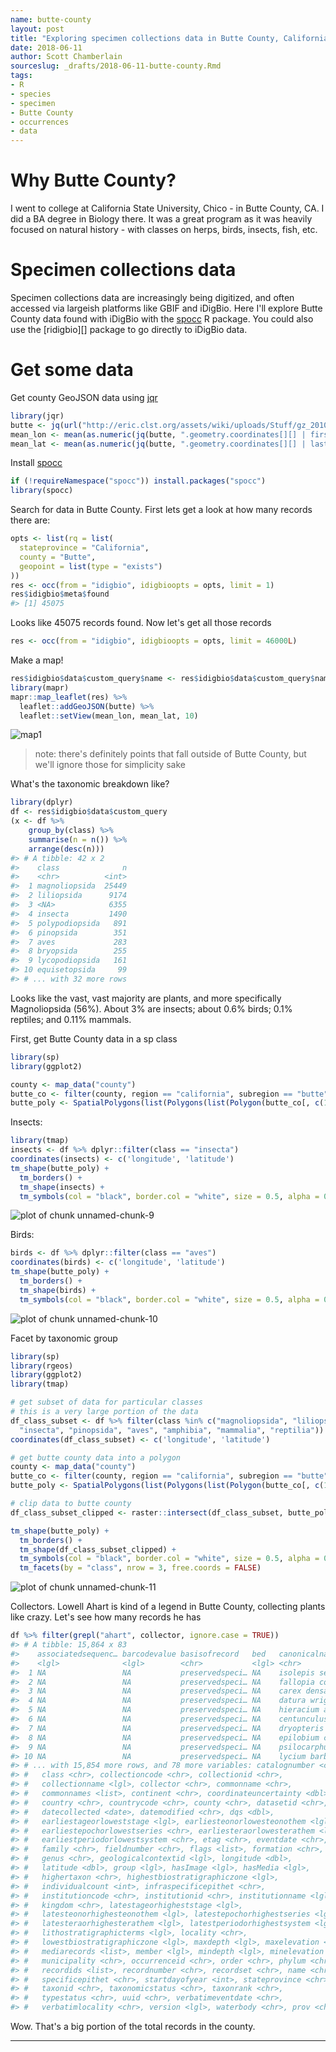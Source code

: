 ```yaml
---
name: butte-county
layout: post
title: "Exploring specimen collections data in Butte County, California"
date: 2018-06-11
author: Scott Chamberlain
sourceslug: _drafts/2018-06-11-butte-county.Rmd
tags:
- R
- species
- specimen
- Butte County
- occurrences
- data
---
```





# Why Butte County?

I went to college at California State University, Chico - in Butte County, CA. I did a BA degree in Biology there. It was a great program as it was heavily focused on natural history - with classes on herps, birds, insects, fish, etc. 

# Specimen collections data

Specimen collections data are increasingly being digitized, and often accessed via largeish platforms like GBIF and iDigBio. Here I'll explore Butte County data found with iDigBio with the [spocc][] R package. You could also use the [ridigbio][] package to go directly to iDigBio data. 

# Get some data

Get county GeoJSON data using [jqr][]


```r
library(jqr)
butte <- jq(url("http://eric.clst.org/assets/wiki/uploads/Stuff/gz_2010_us_050_00_5m.json"), '.features[] | select(.properties.NAME == "Butte" and .properties.STATE == "06")')
mean_lon <- mean(as.numeric(jq(butte, ".geometry.coordinates[][] | first")))
mean_lat <- mean(as.numeric(jq(butte, ".geometry.coordinates[][] | last")))
```

Install [spocc][]


```r
if (!requireNamespace("spocc")) install.packages("spocc")
library(spocc)
```

Search for data in Butte County. First lets get a look at how many records there are:


```r
opts <- list(rq = list(
  stateprovince = "California",
  county = "Butte",
  geopoint = list(type = "exists")
))
res <- occ(from = "idigbio", idigbioopts = opts, limit = 1)
res$idigbio$meta$found
#> [1] 45075
```

Looks like 45075 records found. Now let's get all those records


```r
res <- occ(from = "idigbio", idigbioopts = opts, limit = 46000L)
```

Make a map!


```r
res$idigbio$data$custom_query$name <- res$idigbio$data$custom_query$name[1]
library(mapr)
mapr::map_leaflet(res) %>% 
  leaflet::addGeoJSON(butte) %>% 
  leaflet::setView(mean_lon, mean_lat, 10)
```

![map1](/public/img/2018-06-12-butte-county/map1.png)

> note: there's definitely points that fall outside of Butte County, but we'll ignore those for simplicity sake

What's the taxonomic breakdown like?  


```r
library(dplyr)
df <- res$idigbio$data$custom_query
(x <- df %>% 
    group_by(class) %>% 
    summarise(n = n()) %>% 
    arrange(desc(n)))
#> # A tibble: 42 x 2
#>    class              n
#>    <chr>          <int>
#>  1 magnoliopsida  25449
#>  2 liliopsida      9174
#>  3 <NA>            6355
#>  4 insecta         1490
#>  5 polypodiopsida   891
#>  6 pinopsida        351
#>  7 aves             283
#>  8 bryopsida        255
#>  9 lycopodiopsida   161
#> 10 equisetopsida     99
#> # ... with 32 more rows
```

Looks like the vast, vast majority are plants, and more specifically Magnoliopsida (56%). About 3% are insects; about 0.6% birds; 0.1% reptiles; and 0.11% mammals. 

First, get Butte County data in a sp class


```r
library(sp)
library(ggplot2)

county <- map_data("county")
butte_co <- filter(county, region == "california", subregion == "butte")
butte_poly <- SpatialPolygons(list(Polygons(list(Polygon(butte_co[, c(1,2)])), ID=1)))
```

Insects:


```r
library(tmap)
insects <- df %>% dplyr::filter(class == "insecta")
coordinates(insects) <- c('longitude', 'latitude')
tm_shape(butte_poly) + 
  tm_borders() + 
  tm_shape(insects) + 
  tm_symbols(col = "black", border.col = "white", size = 0.5, alpha = 0.5)
```

![plot of chunk unnamed-chunk-9](figure/unnamed-chunk-9-1.png)

Birds:


```r
birds <- df %>% dplyr::filter(class == "aves")
coordinates(birds) <- c('longitude', 'latitude')
tm_shape(butte_poly) + 
  tm_borders() + 
  tm_shape(birds) + 
  tm_symbols(col = "black", border.col = "white", size = 0.5, alpha = 0.5)
```

![plot of chunk unnamed-chunk-10](figure/unnamed-chunk-10-1.png)

Facet by taxonomic group


```r
library(sp)
library(rgeos)
library(ggplot2)
library(tmap)

# get subset of data for particular classes
# this is a very large portion of the data
df_class_subset <- df %>% filter(class %in% c("magnoliopsida", "liliopsida", NA, 
  "insecta", "pinopsida", "aves", "amphibia", "mammalia", "reptilia"))
coordinates(df_class_subset) <- c('longitude', 'latitude')

# get butte county data into a polygon
county <- map_data("county")
butte_co <- filter(county, region == "california", subregion == "butte")
butte_poly <- SpatialPolygons(list(Polygons(list(Polygon(butte_co[, c(1,2)])), ID=1)))

# clip data to butte county
df_class_subset_clipped <- raster::intersect(df_class_subset, butte_poly)

tm_shape(butte_poly) + 
  tm_borders() + 
  tm_shape(df_class_subset_clipped) + 
  tm_symbols(col = "black", border.col = "white", size = 0.5, alpha = 0.5) +
  tm_facets(by = "class", nrow = 3, free.coords = FALSE)
```

![plot of chunk unnamed-chunk-11](figure/unnamed-chunk-11-1.png)

Collectors. Lowell Ahart is kind of a legend in Butte County, collecting plants like crazy. Let's see how many records he has


```r
df %>% filter(grepl("ahart", collector, ignore.case = TRUE))
#> # A tibble: 15,864 x 83
#>    associatedsequenc… barcodevalue basisofrecord   bed   canonicalname    
#>    <lgl>              <lgl>        <chr>           <lgl> <chr>            
#>  1 NA                 NA           preservedspeci… NA    isolepis setacea 
#>  2 NA                 NA           preservedspeci… NA    fallopia convolv…
#>  3 NA                 NA           preservedspeci… NA    carex densa      
#>  4 NA                 NA           preservedspeci… NA    datura wrightii  
#>  5 NA                 NA           preservedspeci… NA    hieracium argutum
#>  6 NA                 NA           preservedspeci… NA    centunculus mini…
#>  7 NA                 NA           preservedspeci… NA    dryopteris arguta
#>  8 NA                 NA           preservedspeci… NA    epilobium cleist…
#>  9 NA                 NA           preservedspeci… NA    psilocarphus ten…
#> 10 NA                 NA           preservedspeci… NA    lycium barbarum  
#> # ... with 15,854 more rows, and 78 more variables: catalognumber <chr>,
#> #   class <chr>, collectioncode <chr>, collectionid <chr>,
#> #   collectionname <lgl>, collector <chr>, commonname <chr>,
#> #   commonnames <list>, continent <chr>, coordinateuncertainty <dbl>,
#> #   country <chr>, countrycode <chr>, county <chr>, datasetid <chr>,
#> #   datecollected <date>, datemodified <chr>, dqs <dbl>,
#> #   earliestageorloweststage <lgl>, earliesteonorlowesteonothem <lgl>,
#> #   earliestepochorlowestseries <chr>, earliesteraorlowesterathem <lgl>,
#> #   earliestperiodorlowestsystem <chr>, etag <chr>, eventdate <chr>,
#> #   family <chr>, fieldnumber <chr>, flags <list>, formation <chr>,
#> #   genus <chr>, geologicalcontextid <lgl>, longitude <dbl>,
#> #   latitude <dbl>, group <lgl>, hasImage <lgl>, hasMedia <lgl>,
#> #   highertaxon <chr>, highestbiostratigraphiczone <lgl>,
#> #   individualcount <int>, infraspecificepithet <chr>,
#> #   institutioncode <chr>, institutionid <chr>, institutionname <lgl>,
#> #   kingdom <chr>, latestageorhigheststage <lgl>,
#> #   latesteonorhighesteonothem <lgl>, latestepochorhighestseries <lgl>,
#> #   latesteraorhighesterathem <lgl>, latestperiodorhighestsystem <lgl>,
#> #   lithostratigraphicterms <lgl>, locality <chr>,
#> #   lowestbiostratigraphiczone <lgl>, maxdepth <lgl>, maxelevation <dbl>,
#> #   mediarecords <list>, member <lgl>, mindepth <lgl>, minelevation <dbl>,
#> #   municipality <chr>, occurrenceid <chr>, order <chr>, phylum <chr>,
#> #   recordids <list>, recordnumber <chr>, recordset <chr>, name <chr>,
#> #   specificepithet <chr>, startdayofyear <int>, stateprovince <chr>,
#> #   taxonid <chr>, taxonomicstatus <chr>, taxonrank <chr>,
#> #   typestatus <chr>, uuid <chr>, verbatimeventdate <chr>,
#> #   verbatimlocality <chr>, version <lgl>, waterbody <chr>, prov <chr>
```

Wow. That's a big portion of the total records in the county.

<hr>

[jqr]: https://github.org/ropensci/jqr
[spocc]: https://github.org/ropensci/spocc


